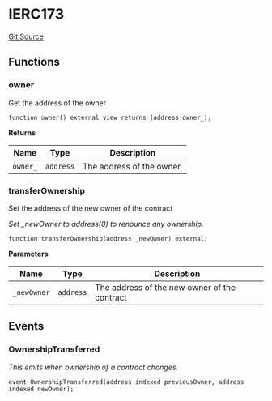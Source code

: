 # IERC173
[Git Source](https://github.com/thrackle-io/rules-protocol/blob/4f7789968960e18493ff0b85b09856f12969daac/src/interfaces/IERC173.sol)


## Functions
### owner

Get the address of the owner


```solidity
function owner() external view returns (address owner_);
```
**Returns**

|Name|Type|Description|
|----|----|-----------|
|`owner_`|`address`|The address of the owner.|


### transferOwnership

Set the address of the new owner of the contract

*Set _newOwner to address(0) to renounce any ownership.*


```solidity
function transferOwnership(address _newOwner) external;
```
**Parameters**

|Name|Type|Description|
|----|----|-----------|
|`_newOwner`|`address`|The address of the new owner of the contract|


## Events
### OwnershipTransferred
*This emits when ownership of a contract changes.*


```solidity
event OwnershipTransferred(address indexed previousOwner, address indexed newOwner);
```

